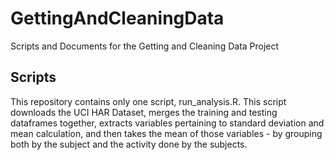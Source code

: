 # GettingAndCleaningData
Scripts and Documents for the Getting and Cleaning Data Project

## Scripts
This repository contains only one script, run_analysis.R.
This script downloads the UCI HAR Dataset, merges the training and testing dataframes together, extracts variables pertaining to standard 
deviation and mean calculation, and then takes the mean of those variables - by grouping both by the subject and the activity done by the 
subjects.
